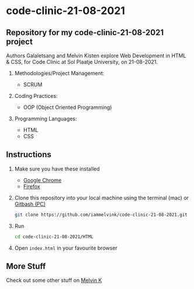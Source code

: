 # code-clinic-21-08-2021

## Repository for my code-clinic-21-08-2021 project

Authors Galaletsang and Melvin Kisten explore Web Development in HTML & CSS, for Code Clinic at Sol Plaatje University, on 21-08-2021.

1. Methodologies/Project Management:
   - SCRUM
2. Coding Practices:

   - OOP (Object Oriented Programming)

3. Programming Languages:
   - HTML
   - CSS

## Instructions

1. Make sure you have these installed

   - [Google Chrome](https://www.google.com/chrome/ 'Google Chrome')
   - [Firefox](https://www.mozilla.org/en-GB/firefox/download/thanks/ 'Firefox')

2. Clone this repository into your local machine using the terminal (mac) or
   [Gitbash (PC)](https://git-scm.com/download/win 'Gitbash (PC)')

   ```sh
   git clone https://github.com/iammelvink/code-clinic-21-08-2021.git
   ```

3. Run

   ```sh
   cd code-clinic-21-08-2021/HTML
   ```

4. Open `index.html` in your favourite browser

## More Stuff

Check out some other stuff on
[Melvin K](https://github.com/iammelvink 'Melvin K GitHub page')
